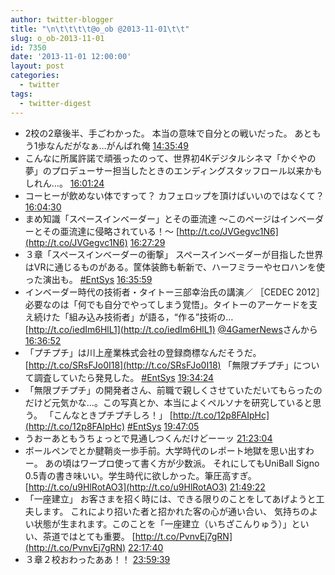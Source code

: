 ```yaml
---
author: twitter-blogger
title: "\n\t\t\t\t@o_ob @2013-11-01\t\t"
slug: o_ob-2013-11-01
id: 7350
date: '2013-11-01 12:00:00'
layout: post
categories:
  - twitter
tags:
  - twitter-digest
---
```


*   2校の2章後半、手ごわかった。 本当の意味で自分との戦いだった。 あともう1歩なんだがなぁ…がんばれ俺 [14:35:49](http://twitter.com/o_ob/statuses/396148549789839360)
*   こんなに所属許諾で頑張ったのって、世界初4Kデジタルシネマ「かぐやの夢」のプロデューサー担当したときのエンディングスタッフロール以来かもしれん…。 [16:01:24](http://twitter.com/o_ob/statuses/396170091261227008)
*   コーヒーが飲めない体ですって？ カフェロップを頂けばいいのではなくて？ [16:04:30](http://twitter.com/o_ob/statuses/396170867693977600)
*   まめ知識「スペースインベーダー」とその亜流達 ～このページはインベーダーとその亜流達に侵略されている！～ [http://t.co/JVGegvc1N6](http://t.co/JVGegvc1N6) [16:27:29](http://twitter.com/o_ob/statuses/396176651869900801)
*   ３章「スペースインベーダーの衝撃」 スペースインベーダーが目指した世界はVRに通じるものがある。筐体装飾も斬新で、ハーフミラーやセロハンを使った演出も。 [#EntSys](http://search.twitter.com/search?q=%23EntSys) [16:35:59](http://twitter.com/o_ob/statuses/396178793062084608)
*   インベーダー時代の技術者・タイトー三部幸治氏の講演／ ［CEDEC 2012］必要なのは「何でも自分でやってしまう覚悟」。タイトーのアーケードを支え続けた「組み込み技術者」が語る，“作る”技術の… [http://t.co/iedIm6HlL1](http://t.co/iedIm6HlL1) [@4GamerNews](http://twitter.com/4GamerNews)さんから [16:36:52](http://twitter.com/o_ob/statuses/396179015406321664)
*   「プチプチ」は川上産業株式会社の登録商標なんだそうだ。 [http://t.co/SRsFJo0I18](http://t.co/SRsFJo0I18) 「無限プチプチ」について調査していたら発見した。 [#EntSys](http://search.twitter.com/search?q=%23EntSys) [19:34:24](http://twitter.com/o_ob/statuses/396223694214672384)
*   「無限プチプチ」の開発者さん、前職で親しくさせていただいてもらったのだけど元気かな…。この写真とか、本当によくペルソナを研究していると思う。 「こんなときプチプチしろ！」 [http://t.co/12p8FAIpHc](http://t.co/12p8FAIpHc) [#EntSys](http://search.twitter.com/search?q=%23EntSys) [19:47:05](http://twitter.com/o_ob/statuses/396226885845127168)
*   うおーあともうちょっとで見通しつくんだけどーーッ [21:23:04](http://twitter.com/o_ob/statuses/396251040149823488)
*   ボールペンでとか腱鞘炎一歩手前。大学時代のレポート地獄を思い出すわー。 あの頃はワープロ使って書く方が少数派。 それにしてもUniBall Signo 0.5青の書き味いい。学生時代に欲しかった。筆圧高すぎ。 [http://t.co/u9HlRotAO3](http://t.co/u9HlRotAO3) [21:49:22](http://twitter.com/o_ob/statuses/396257659340328960)
*   「一座建立」 お客さまを招く時には、できる限りのことをしてあげようと工夫します。 これにより招いた者と招かれた客の心が通い合い、 気持ちのよい状態が生まれます。このことを「一座建立（いちざこんりゅう）」といい、茶道ではとても重要。 [http://t.co/PvnvEj7gRN](http://t.co/PvnvEj7gRN) [22:17:40](http://twitter.com/o_ob/statuses/396264781155295232)
*   ３章２校おわったああ！！ [23:59:39](http://twitter.com/o_ob/statuses/396290444453085184)